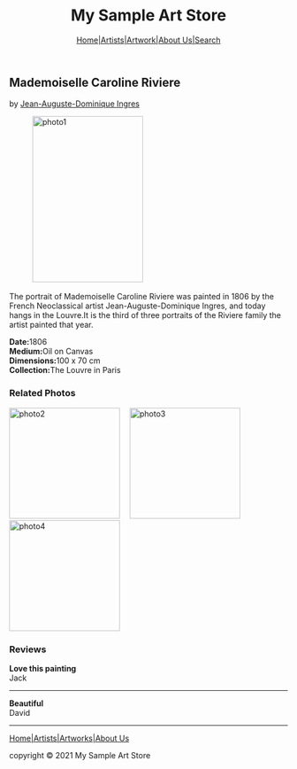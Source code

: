 <!DOCTYPE html>
<head>
    <title>MODULE1-ASSIGNMENT-3</title>
</head>
<body>
    <header>
    <h1>My Sample Art Store</h1>  
    <nav role="navigation">
       <a href="#">Home|Artists|Artwork|About Us|Search</a>
    </nav>
    </header>
    
 <section id="id1">
        <h2>Mademoiselle Caroline Riviere</h2>
        <p>by <a href="#">Jean-Auguste-Dominique Ingres</a></p>
        &emsp;&emsp;&emsp;<img src="https://upload.wikimedia.org/wikipedia/commons/3/34/Jean_Auguste_Dominique_Ingres_-_Mademoiselle_Caroline_Rivi%C3%A8re_-_WGA11837.jpg"     alt="photo1" width="200" height="300">
        <p>The portrait of Mademoiselle Caroline Riviere was painted in 1806 by the French Neoclassical artist Jean-Auguste-Dominique Ingres, and today hangs in the Louvre.It is          the third of three portraits of the Riviere family the artist painted that year.</p>
        <p><b>Date:</b>1806<br>
        <b>Medium:</b>Oil on Canvas<br> 
        <b>Dimensions:</b>100 x 70 cm <br>
        <b>Collection:</b>The Louvre in Paris 
        </p> 
        
  </section>

   <section id="id2">
         <h3>Related Photos</h3>
         <img src="https://az334033.vo.msecnd.net/images-9/untitled-jean-auguste-dominique-ingres-1805-7e365c3e.jpg" alt="photo2" height="200" width="200">&emsp;
         <img src="https://artandcrafter.com/wp-content/uploads/2019/01/Jean-Auguste-Dominique-Ingres-1.jpg" alt="photo3" height="200" width="200"> &emsp;
         <img src="https://i.pinimg.com/originals/f0/11/42/f01142e28855b9d7daa75365e87e1a07.jpg" alt="photo4" height="200" width="200">
     </section>
  <section id="id3">
         <h3>Reviews</h3>
         <p><b>Love this painting</b><br>
         Jack<hr></p>
         <p><b>Beautiful</b><br>
         David</p><hr>
        
   </section>
    

<footer>
    <a href="#">Home|Artists|Artworks|About Us</a>
    <p>copyright &copy; 2021 My Sample Art Store</p>
</footer>
</body>   
</html>
